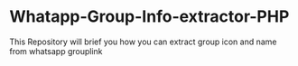 # Whatapp-Group-Info-extractor-PHP
This Repository  will brief you how you can extract group icon and name from whatsapp grouplink

